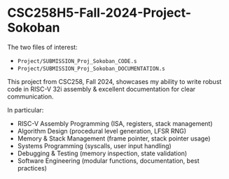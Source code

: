 # CSC258H5-Fall-2024-Project-Sokoban
The two files of interest:
* `Project/SUBMISSION_Proj_Sokoban_CODE.s`
* `Project/SUBMISSION_Proj_Sokoban_DOCUMENTATION.s`

This project from CSC258, Fall 2024, showcases my ability to write robust code in RISC-V 32i assembly &amp; excellent documentation for clear communication.

In particular:

* RISC-V Assembly Programming (ISA, registers, stack management)
* Algorithm Design (procedural level generation, LFSR RNG)
* Memory & Stack Management (frame pointer, stack pointer usage)
* Systems Programming (syscalls, user input handling)
* Debugging & Testing (memory inspection, state validation)
* Software Engineering (modular functions, documentation, best practices)
